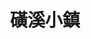 ---
title: "磺溪小鎮"
description: "磺溪小鎮"
layout: shop
keywords:
  - 美食競賽
  - 台灣美食
  - 美食精選
datePublished: "2025-06-30"
dateModified: "2025-07-07"
city: "台北市"
district: "北投區"
address: "台北市北投區石牌路二段360號"
phone: "0228731235"
geo: "25.123408565424207, 121.5254254583324"
google_map: "https://maps.app.goo.gl/S133WamZSotEy5g98"
footinder: "https://footinder.com.tw/%E5%8F%B0%E5%8C%97%E5%B8%82%E5%8C%97%E6%8A%95%E5%8D%80/7824/"
official: "https://www.facebook.com/SulfurCreekTown/"
award:
  - name: "500盤"
    year: "2024"
    entries:
      - dishes:
          - "鮮蚵"

---
